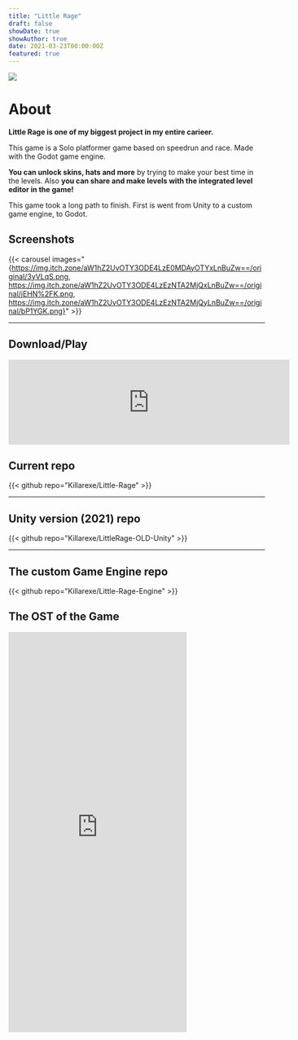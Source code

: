 ```yaml
---
title: "Little Rage"
draft: false
showDate: true
showAuthor: true
date: 2021-03-23T00:00:00Z
featured: true
---
```


![](https://img.itch.zone/aW1nLzExNTI4MDM1LnBuZw==/original/vD9BIh.png)

# About

**Little Rage is one of my biggest project in my entire carieer.**

This game is a Solo platformer game based on speedrun and race. Made with the Godot game engine.

**You can unlock skins, hats and more** by trying to make your best time in the levels. Also **you can share and make levels with the integrated level editor in the game!**

This game took a long path to finish. First is went from Unity to a custom game engine, to Godot.

## Screenshots

{{< carousel images="{https://img.itch.zone/aW1hZ2UvOTY3ODE4LzE0MDAyOTYxLnBuZw==/original/3yVLqS.png, https://img.itch.zone/aW1hZ2UvOTY3ODE4LzEzNTA2MjQxLnBuZw==/original/jEHN%2FK.png, https://img.itch.zone/aW1hZ2UvOTY3ODE4LzEzNTA2MjQyLnBuZw==/original/bP1YGK.png}" >}}

---

## Download/Play

<iframe frameborder="0" src="https://itch.io/embed/967818?bg_color=228d8a&amp;fg_color=ffffff&amp;link_color=5bfa74&amp;border_color=bc6a27" width="552" height="167"><a href="https://killarexe.itch.io/little-rage">Little Rage by Killar.exe</a></iframe>

## Current repo

{{< github repo="Killarexe/Little-Rage" >}}

---

## Unity version (2021) repo

{{< github repo="Killarexe/LittleRage-OLD-Unity" >}}

---

## The custom Game Engine repo

{{< github repo="Killarexe/Little-Rage-Engine" >}}

## The OST of the Game

<iframe style="border: 0; width: 350px; height: 786px;" src="https://bandcamp.com/EmbeddedPlayer/album=2242580511/size=large/bgcol=333333/linkcol=0f91ff/transparent=true/" seamless><a href="https://killarexe.bandcamp.com/album/little-rage-ost">Little Rage OST by Killar</a></iframe>
